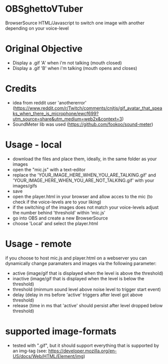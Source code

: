 # OBSghettoVTuber
BrowserSource HTML/Javascript to switch one image with another depending on your voice-level

# Original Objective
- Display a .gif 'A' when i'm not talking (mouth closed)
- Display a .gif 'B' when i'm talking (mouth opens and closes)

# Credits
- idea from reddit user 'anothererror' (https://www.reddit.com/r/Twitch/comments/cnjtis/gif_avatar_that_speaks_when_there_is_microphone/ewcf699?utm_source=share&utm_medium=web2x&context=3)
- SoundMeter lib was used (https://github.com/fookoo/sound-meter)

# Usage - local
- download the files and place them, ideally, in the same folder as your images
- open the "mic.js" with a text-editor
- replace the 'YOUR_IMAGE_HERE_WHEN_YOU_ARE_TALKING.gif' and 'YOUR_IMAGE_HERE_WHEN_YOU_ARE_NOT_TALKING.gif' with your images/gifs
- save
- open the player.html in your browser and allow acces to the mic (to check if the voice-levels are to your liking)
- if the switching of the images does not match your voice-levels adjust the number behind 'threshold' within 'mic.js'
- go into OBS and create a new BrowserSource
- choose 'Local' and select the player.html

# Usage - remote
if you choose to host mic.js and player.html on a webserver you can dynamically change paramaters and images via the following parameter:
- active (image/gif that is displayed when the level is above the threshold)
- inactive (image/gif that is displayed when the level is below the threshold)
- threshold (minmum sound level above noise level to trigger start event)
- delay (delay in ms before 'active' triggers after level got above threshold)
- release (time in ms that 'active' should persist after level dropped below threshold)

# supported image-formats
- tested with ".gif", but it should support everything that is supported by an img-tag (see: https://developer.mozilla.org/en-US/docs/Web/HTML/Element/img)


